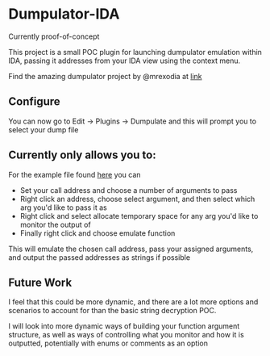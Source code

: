 # Dumpulator-IDA
Currently proof-of-concept

This project is a small POC plugin for launching dumpulator emulation within IDA, passing it addresses from your IDA view using the context menu.

Find the amazing dumpulator project by @mrexodia at [link](https://github.com/mrexodia/dumpulator)

## Configure
You can now go to Edit -> Plugins -> Dumpulate and this will prompt you to select your dump file

## Currently only allows you to:
For the example file found [here](https://github.com/mrexodia/dumpulator/releases/download/v0.0.1/StringEncryptionFun_x64.dmp) you can

- Set your call address and choose a number of arguments to pass
- Right click an address, choose select argument, and then select which arg you'd like to pass it as
- Right click and select allocate temporary space for any arg you'd like to monitor the output of
- Finally right click and choose emulate function

This will emulate the chosen call address, pass your assigned arguments, and output the passed addresses as strings if possible

## Future Work
I feel that this could be more dynamic, and there are a lot more options and scenarios to account for than the basic string decryption POC.

I will look into more dynamic ways of building your function argument structure, as well as ways of controlling what you monitor and how it is outputted, potentially with enums or comments as an option